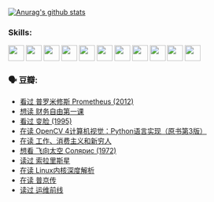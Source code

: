 
[![Anurag's github stats](https://github-readme-stats.vercel.app/api?username=w940853815)](https://github.com/anuraghazra/github-readme-stats)

### Skills:

<code><img height="32" src="https://cdn.jsdelivr.net/npm/simple-icons@v5/icons/python.svg"></code>
<code><img height="32" src="https://cdn.jsdelivr.net/npm/simple-icons@v5/icons/javascript.svg"></code>
<code><img height="32" src="https://cdn.jsdelivr.net/npm/simple-icons@v5/icons/django.svg"></code>
<code><img height="32" src="https://cdn.jsdelivr.net/npm/simple-icons@v5/icons/flask.svg"></code>
<code><img height="32" src="https://cdn.jsdelivr.net/npm/simple-icons@v5/icons/vuetify.svg"></code>
<code><img height="32" src="https://cdn.jsdelivr.net/npm/simple-icons@v5/icons/git.svg"></code>
<code><img height="32" src="https://cdn.jsdelivr.net/npm/simple-icons@v5/icons/docker.svg"></code>
<code><img height="32" src="https://cdn.jsdelivr.net/npm/simple-icons@v5/icons/postgresql.svg"></code>
<code><img height="32" src="https://cdn.jsdelivr.net/npm/simple-icons@v5/icons/elasticsearch.svg"></code>
<code><img height="32" src="https://cdn.jsdelivr.net/npm/simple-icons@v5/icons/macos.svg"></code>
<code><img height="32" src="https://cdn.jsdelivr.net/npm/simple-icons@v5/icons/linux.svg"></code>

### 🗣 豆瓣:

<!-- DOUBAN-ACTIVITIES:START -->
- [看过 普罗米修斯 Prometheus‎ (2012)](https://www.douban.com/people/136069238/status/3795487470/?_i=47306186)
- [想读 财务自由第一课](https://www.douban.com/people/136069238/status/3794955007/?_i=47306186)
- [看过 变脸‎ (1995)](https://www.douban.com/people/136069238/status/3794210254/?_i=47306186)
- [在读 OpenCV 4计算机视觉：Python语言实现（原书第3版）](https://www.douban.com/people/136069238/status/3794059733/?_i=47306186)
- [在读 工作、消费主义和新穷人](https://www.douban.com/people/136069238/status/3793862963/?_i=47306186)
- [想看 飞向太空 Солярис‎ (1972)](https://www.douban.com/people/136069238/status/3792219567/?_i=47306186)
- [读过 索拉里斯星](https://www.douban.com/people/136069238/status/3792213928/?_i=47306186)
- [在读 Linux内核深度解析](https://www.douban.com/people/136069238/status/3790997133/?_i=47306186)
- [在读 普京传](https://www.douban.com/people/136069238/status/3786411478/?_i=47306186)
- [读过 运维前线](https://www.douban.com/people/136069238/status/3786410747/?_i=47306186)
<!-- DOUBAN-ACTIVITIES:END -->
<!--
**w940853815/w940853815** is a ✨ _special_ ✨ repository because its `README.md` (this file) appears on your GitHub profile.

Here are some ideas to get you started:

- 🔭 I’m currently working on ...
- 🌱 I’m currently learning ...
- 👯 I’m looking to collaborate on ...
- 🤔 I’m looking for help with ...
- 💬 Ask me about ...
- 📫 How to reach me: ...
- 😄 Pronouns: ...
- ⚡ Fun fact: ...
-->
